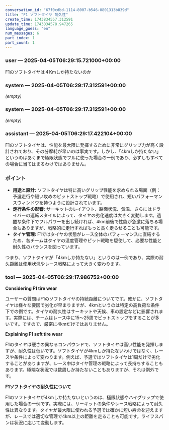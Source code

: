 ```yaml
---
conversation_id: "67f0cdbd-1114-8007-b546-0801313b839d"
title: "F1 ソフトタイヤ 耐久性"
create_time: 1743834557.312591
update_time: 1743834578.947265
language_guess: "en"
num_messages: 6
part_index: 1
part_count: 1
---
```


### user — 2025-04-05T06:29:15.721000+00:00

F1のソフトタイヤは４Kmしか持たないのか

### system — 2025-04-05T06:29:17.312591+00:00

_(empty)_

### system — 2025-04-05T06:29:17.312591+00:00

_(empty)_

### assistant — 2025-04-05T06:29:17.422104+00:00

F1のソフトタイヤは、性能を最大限に発揮するために非常にグリップ力が高く設計されており、その分摩耗が早いのは事実です。しかし、「4kmしか持たない」というのはあくまで極限状態でフルに使った場合の一例であり、必ずしもすべての場合に当てはまるわけではありません。

### ポイント
- **用途と設計:** ソフトタイヤは特に高いグリップ性能を求められる場面（例：予選走行や短い攻めのピットストップ戦略）で使用され、短いパフォーマンスウィンドウを持つように設計されています。
- **走行条件の影響:** サーキットのレイアウト、路面状況、気温、さらにはドライバーの運転スタイルによって、タイヤの劣化速度は大きく変動します。過酷な条件下でフルパワーを出し続ければ、4km前後で性能が急激に落ちる場合もありますが、戦略的に走行すればもっと長く走らせることも可能です。
- **タイヤ管理:** F1ではタイヤの状態がレース全体のパフォーマンスに直結するため、各チームはタイヤの温度管理やピット戦略を駆使して、必要な性能と耐久性のバランスを図っています。

つまり、ソフトタイヤが「4kmしか持たない」というのは一例であり、実際の耐久距離は使用状況やレース戦略によって大きく変わります。

### tool — 2025-04-05T06:29:17.986752+00:00

**Considering F1 tire wear**

ユーザーの質問はF1のソフトタイヤの持続距離についてです。確かに、ソフトタイヤは様々な要因で劣化が早まりますが、4kmというのは特定の高負荷な条件下での例です。タイヤの耐久性はサーキットや天候、車の設定などに影響されます。実際には、チームはレース中に15〜25周でピットストップをすることが多いです。ですので、厳密に4kmだけではありません。

**Explaining F1 soft tire wear**

F1のタイヤは硬さの異なるコンパウンドで、ソフトタイヤは高い性能を発揮しますが、耐久性は低いです。ソフトタイヤが4kmしか持たないわけではなく、レースや条件によって変わります。例えば、予選ではソフトタイヤは1周だけで劣化することがありますが、レース中はタイヤ管理の戦略によって長持ちすることもあります。極端な状況では数周しか持たないこともありますが、それは例外です。

**F1ソフトタイヤの耐久性について**

F1のソフトタイヤが4kmしか持たないというのは、極限状態やハイグリップで使用した場合の一例です。実際には、サーキットの条件やレース戦略によって耐久性は異なります。タイヤが最大限に使われる予選では確かに短い寿命を迎えますが、レースでは適切な管理で4km以上の距離を走ることも可能です。ライフスパンは状況に応じて変動します。
